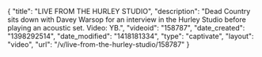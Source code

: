 {
    "title": "LIVE FROM THE HURLEY STUDIO",
    "description": "Dead Country sits down with Davey Warsop for an interview in the Hurley Studio before playing an acoustic set. Video: YB.",
    "videoid": "158787",
    "date_created": "1398292514",
    "date_modified": "1418181334",
    "type": "captivate",
    "layout": "video",
    "url": "\/v\/live-from-the-hurley-studio\/158787"
}